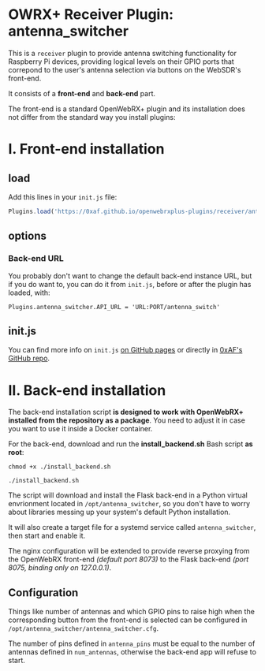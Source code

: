   
# OWRX+ Receiver Plugin: antenna_switcher

This is a `receiver` plugin to provide antenna switching functionality for Raspberry Pi devices, providing logical levels on their GPIO ports that correpond to the user's antenna selection via buttons on the WebSDR's front-end.

It consists of a **front-end** and **back-end** part.

The front-end is a standard OpenWebRX+ plugin and its installation does not differ from the standard way you install plugins:

# I. Front-end installation

## load
Add this lines in your `init.js` file:
```js
Plugins.load('https://0xaf.github.io/openwebrxplus-plugins/receiver/antenna_switcher/antenna_switcher.js');
```

## options

### Back-end URL

You probably don't want to change the default back-end instance URL, but if you do want to, you can do it from `init.js`, before or after the plugin has loaded, with:

`Plugins.antenna_switcher.API_URL = 'URL:PORT/antenna_switch'`

## init.js
You can find more info on `init.js` [on GitHub pages](https://0xaf.github.io/openwebrxplus-plugins/) or directly in [0xAF's GitHub repo](https://github.com/0xAF/openwebrxplus-plugins).

# II. Back-end installation

The back-end installation script **is designed to work with OpenWebRX+ installed from the repository as a package**. You need to adjust it in case you want to use it inside a Docker container.

For the back-end, download and run the **install_backend.sh** Bash script **as root**:

`chmod +x ./install_backend.sh`

`./install_backend.sh`

The script will download and install the Flask back-end in a Python virtual envrionment located in `/opt/antenna_switcher`, so you don't have to worry about libraries messing up your system's default Python installation.

It will also create a target file for a systemd service called `antenna_switcher`, then start and enable it.

The nginx configuration will be extended to provide reverse proxying from the OpenWebRX front-end *(default port 8073)* to the Flask back-end *(port 8075, binding only on 127.0.0.1)*.

## Configuration

Things like number of antennas and which GPIO pins to raise high when the corresponding button from the front-end is selected can be configured in `/opt/antenna_switcher/antenna_switcher.cfg`.

The number of pins defined in `antenna_pins` must be equal to the number of antennas defined in `num_antennas`, otherwise the back-end app will refuse to start.
